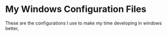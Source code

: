 # My Windows Configuration Files
These are the configurations I use to make my time developing in windows better,
